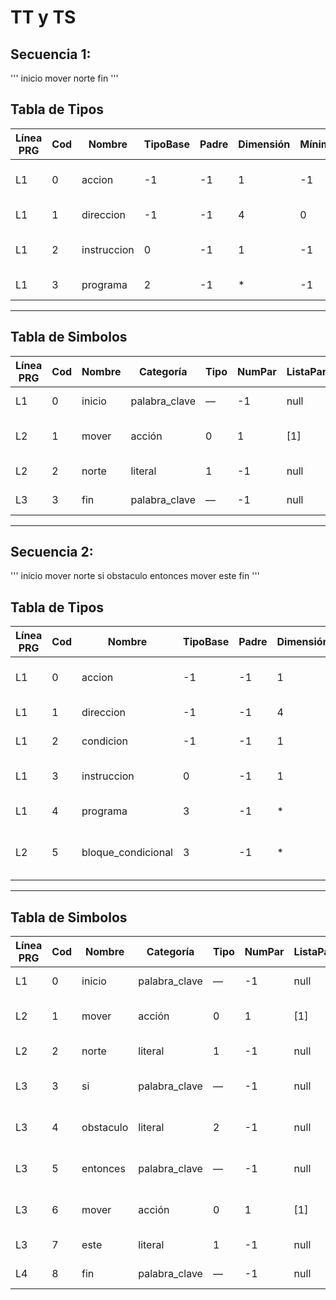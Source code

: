 # TT y TS

## Secuencia 1:
'''
inicio mover norte fin '''

## Tabla de Tipos

| Línea PRG | Cod | Nombre      | TipoBase | Padre | Dimensión | Mínimo | Máximo | Ámbito | Observaciones                      |
| --------- | --- | ----------- | -------- | ----- | --------- | ------ | ------ | ------ | ---------------------------------- |
| L1        | 0   | accion      | -1       | -1    | 1         | -1     | -1     | 0      | tipo base para acciones primitivas |
| L1        | 1   | direccion   | -1       | -1    | 4         | 0      | 3      | 0      | {norte, sur, este, oeste}          |
| L1        | 2   | instruccion | 0        | -1    | 1         | -1     | -1     | 0      | acción o estructura de control     |
| L1        | 3   | programa    | 2        | -1    | *         | -1     | -1     | 0      | secuencia de instrucciones         |

---
## Tabla de Simbolos

| Línea PRG | Cod | Nombre | Categoría     | Tipo | NumPar | ListaPar | Ámbito | Observaciones                         |
| --------- | --- | ------ | ------------- | ---- | ------ | -------- | ------ | ------------------------------------- |
| L1        | 0   | inicio | palabra_clave | —    | -1     | null     | 0      | marca el inicio del programa          |
| L2        | 1   | mover  | acción        | 0    | 1      | [1]      | 0      | acepta un parámetro de tipo dirección |
| L2        | 2   | norte  | literal       | 1    | -1     | null     | 0      | constante de tipo dirección           |
| L3        | 3   | fin    | palabra_clave | —    | -1     | null     | 0      | fin del bloque principal              |

---

## Secuencia 2:
'''
inicio
mover norte
si obstaculo entonces mover este
fin '''

## Tabla de Tipos

| Línea PRG | Cod | Nombre             | TipoBase | Padre | Dimensión | Mínimo | Máximo | Ámbito | Observaciones                              |
| --------- | --- | ------------------ | -------- | ----- | --------- | ------ | ------ | ------ | ------------------------------------------ |
| L1        | 0   | accion             | -1       | -1    | 1         | -1     | -1     | 0      | tipo base para acciones primitivas         |
| L1        | 1   | direccion          | -1       | -1    | 4         | 0      | 3      | 0      | {norte, sur, este, oeste}                  |
| L1        | 2   | condicion          | -1       | -1    | 1         | -1     | -1     | 0      | tipo lógico (booleano)                     |
| L1        | 3   | instruccion        | 0        | -1    | 1         | -1     | -1     | 0      | acción o estructura de control             |
| L1        | 4   | programa           | 3        | -1    | *         | -1     | -1     | 0      | secuencia de instrucciones                 |
| L2        | 5   | bloque_condicional | 3        | -1    | *         | -1     | -1     | 0      | contiene condición y bloque de instrucción |

---

## Tabla de Simbolos

| Línea PRG | Cod | Nombre    | Categoría     | Tipo | NumPar | ListaPar | Ámbito | Observaciones                         |
| --------- | --- | --------- | ------------- | ---- | ------ | -------- | ------ | ------------------------------------- |
| L1        | 0   | inicio    | palabra_clave | —    | -1     | null     | 0      | marca el inicio del programa          |
| L2        | 1   | mover     | acción        | 0    | 1      | [1]      | 0      | acepta un parámetro de tipo dirección |
| L2        | 2   | norte     | literal       | 1    | -1     | null     | 0      | constante de tipo dirección           |
| L3        | 3   | si        | palabra_clave | —    | -1     | null     | 0      | inicio de estructura condicional      |
| L3        | 4   | obstaculo | literal       | 2    | -1     | null     | 0      | literal de tipo condición (booleano)  |
| L3        | 5   | entonces  | palabra_clave | —    | -1     | null     | 0      | separador entre condición y bloque    |
| L3        | 6   | mover     | acción        | 0    | 1      | [1]      | 1      | dentro del bloque condicional         |
| L3        | 7   | este      | literal       | 1    | -1     | null     | 1      | dirección válida                      |
| L4        | 8   | fin       | palabra_clave | —    | -1     | null     | 0      | fin del bloque principal              |
